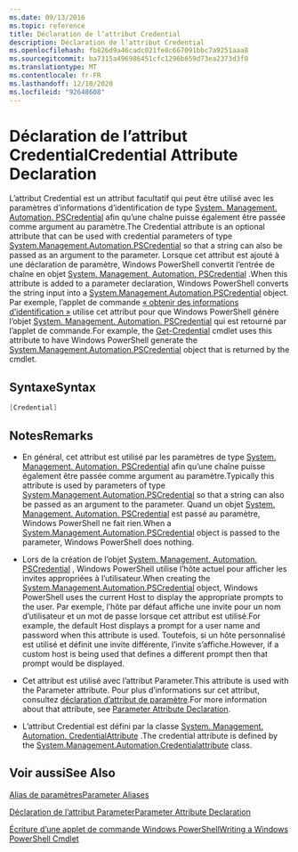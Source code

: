 ```yaml
---
ms.date: 09/13/2016
ms.topic: reference
title: Déclaration de l’attribut Credential
description: Déclaration de l’attribut Credential
ms.openlocfilehash: fb826d9a46cadc021fe0c667091bbc7a9251aaa8
ms.sourcegitcommit: ba7315a496986451cfc1296b659d73ea2373d3f0
ms.translationtype: MT
ms.contentlocale: fr-FR
ms.lasthandoff: 12/10/2020
ms.locfileid: "92648608"
---
```

# <a name="credential-attribute-declaration"></a><span data-ttu-id="f4527-103">Déclaration de l’attribut Credential</span><span class="sxs-lookup"><span data-stu-id="f4527-103">Credential Attribute Declaration</span></span>

<span data-ttu-id="f4527-104">L’attribut Credential est un attribut facultatif qui peut être utilisé avec les paramètres d’informations d’identification de type [System. Management. Automation. PSCredential](/dotnet/api/System.Management.Automation.PSCredential) afin qu’une chaîne puisse également être passée comme argument au paramètre.</span><span class="sxs-lookup"><span data-stu-id="f4527-104">The Credential attribute is an optional attribute that can be used with credential parameters of type [System.Management.Automation.PSCredential](/dotnet/api/System.Management.Automation.PSCredential) so that a string can also be passed as an argument to the parameter.</span></span> <span data-ttu-id="f4527-105">Lorsque cet attribut est ajouté à une déclaration de paramètre, Windows PowerShell convertit l’entrée de chaîne en objet [System. Management. Automation. PSCredential](/dotnet/api/System.Management.Automation.PSCredential) .</span><span class="sxs-lookup"><span data-stu-id="f4527-105">When this attribute is added to a parameter declaration, Windows PowerShell converts the string input into a [System.Management.Automation.PSCredential](/dotnet/api/System.Management.Automation.PSCredential) object.</span></span> <span data-ttu-id="f4527-106">Par exemple, l’applet de commande [« obtenir des informations d’identification »](/powershell/module/Microsoft.PowerShell.Security/Get-Credential) utilise cet attribut pour que Windows PowerShell génère l’objet [System. Management. Automation. PSCredential](/dotnet/api/System.Management.Automation.PSCredential) qui est retourné par l’applet de commande.</span><span class="sxs-lookup"><span data-stu-id="f4527-106">For example, the [Get-Credential](/powershell/module/Microsoft.PowerShell.Security/Get-Credential) cmdlet uses this attribute to have Windows PowerShell generate the [System.Management.Automation.PSCredential](/dotnet/api/System.Management.Automation.PSCredential) object that is returned by the cmdlet.</span></span>

## <a name="syntax"></a><span data-ttu-id="f4527-107">Syntaxe</span><span class="sxs-lookup"><span data-stu-id="f4527-107">Syntax</span></span>

```csharp
[Credential]
```

## <a name="remarks"></a><span data-ttu-id="f4527-108">Notes</span><span class="sxs-lookup"><span data-stu-id="f4527-108">Remarks</span></span>

- <span data-ttu-id="f4527-109">En général, cet attribut est utilisé par les paramètres de type [System. Management. Automation. PSCredential](/dotnet/api/System.Management.Automation.PSCredential) afin qu’une chaîne puisse également être passée comme argument au paramètre.</span><span class="sxs-lookup"><span data-stu-id="f4527-109">Typically this attribute is used by parameters of type [System.Management.Automation.PSCredential](/dotnet/api/System.Management.Automation.PSCredential) so that a string can also be passed as an argument to the parameter.</span></span> <span data-ttu-id="f4527-110">Quand un objet [System. Management. Automation. PSCredential](/dotnet/api/System.Management.Automation.PSCredential) est passé au paramètre, Windows PowerShell ne fait rien.</span><span class="sxs-lookup"><span data-stu-id="f4527-110">When a [System.Management.Automation.PSCredential](/dotnet/api/System.Management.Automation.PSCredential) object is passed to the parameter, Windows PowerShell does nothing.</span></span>

- <span data-ttu-id="f4527-111">Lors de la création de l’objet [System. Management. Automation. PSCredential](/dotnet/api/System.Management.Automation.PSCredential) , Windows PowerShell utilise l’hôte actuel pour afficher les invites appropriées à l’utilisateur.</span><span class="sxs-lookup"><span data-stu-id="f4527-111">When creating the [System.Management.Automation.PSCredential](/dotnet/api/System.Management.Automation.PSCredential) object, Windows PowerShell uses the current Host to display the appropriate prompts to the user.</span></span> <span data-ttu-id="f4527-112">Par exemple, l’hôte par défaut affiche une invite pour un nom d’utilisateur et un mot de passe lorsque cet attribut est utilisé.</span><span class="sxs-lookup"><span data-stu-id="f4527-112">For example, the default Host displays a prompt for a user name and password when this attribute is used.</span></span> <span data-ttu-id="f4527-113">Toutefois, si un hôte personnalisé est utilisé et définit une invite différente, l’invite s’affiche.</span><span class="sxs-lookup"><span data-stu-id="f4527-113">However, if a custom host is being used that defines a different prompt then that prompt would be displayed.</span></span>

- <span data-ttu-id="f4527-114">Cet attribut est utilisé avec l’attribut Parameter.</span><span class="sxs-lookup"><span data-stu-id="f4527-114">This attribute is used with the Parameter attribute.</span></span> <span data-ttu-id="f4527-115">Pour plus d’informations sur cet attribut, consultez [déclaration d’attribut de paramètre](./parameter-attribute-declaration.md).</span><span class="sxs-lookup"><span data-stu-id="f4527-115">For more information about that attribute, see [Parameter Attribute Declaration](./parameter-attribute-declaration.md).</span></span>

- <span data-ttu-id="f4527-116">L’attribut Credential est défini par la classe [System. Management. Automation. CredentialAttribute](/dotnet/api/System.Management.Automation.CredentialAttribute) .</span><span class="sxs-lookup"><span data-stu-id="f4527-116">The credential attribute is defined by the [System.Management.Automation.Credentialattribute](/dotnet/api/System.Management.Automation.CredentialAttribute) class.</span></span>

## <a name="see-also"></a><span data-ttu-id="f4527-117">Voir aussi</span><span class="sxs-lookup"><span data-stu-id="f4527-117">See Also</span></span>

[<span data-ttu-id="f4527-118">Alias de paramètres</span><span class="sxs-lookup"><span data-stu-id="f4527-118">Parameter Aliases</span></span>](./parameter-aliases.md)

[<span data-ttu-id="f4527-119">Déclaration de l’attribut Parameter</span><span class="sxs-lookup"><span data-stu-id="f4527-119">Parameter Attribute Declaration</span></span>](./parameter-attribute-declaration.md)

[<span data-ttu-id="f4527-120">Écriture d’une applet de commande Windows PowerShell</span><span class="sxs-lookup"><span data-stu-id="f4527-120">Writing a Windows PowerShell Cmdlet</span></span>](./writing-a-windows-powershell-cmdlet.md)
